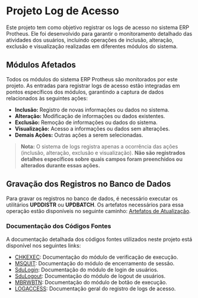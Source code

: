 # Projeto Log de Acesso

Este projeto tem como objetivo registrar os logs de acesso no sistema ERP Protheus. Ele foi desenvolvido para garantir o monitoramento detalhado das atividades dos usuários, incluindo operações de inclusão, alteração, exclusão e visualização realizadas em diferentes módulos do sistema.

## Módulos Afetados

Todos os módulos do sistema ERP Protheus são monitorados por este projeto. As entradas para registrar logs de acesso estão integradas em pontos específicos dos módulos, garantindo a captura de dados relacionados às seguintes ações:

- **Inclusão:** Registro de novas informações ou dados no sistema.
- **Alteração:** Modificação de informações ou dados existentes.
- **Exclusão:** Remoção de informações ou dados do sistema.
- **Visualização:** Acesso a informações ou dados sem alterações.
- **Demais Ações:** Outras ações a serem selecionadas.

> **Nota:** O sistema de logs registra apenas a ocorrência das ações (inclusão, alteração, exclusão e visualização). **Não são registrados detalhes específicos sobre quais campos foram preenchidos ou alterados durante essas ações.**

## Gravação dos Registros no Banco de Dados

Para gravar os registros no banco de dados, é necessário executar os utilitários **UPDDISTR** ou **UPDBATCH**. Os artefatos necessários para essa operação estão disponíveis no seguinte caminho: [Artefatos de Atualização](https://github.com/thalysjuvenal/LOG_DE_ACESSO/tree/main/upd).

### Documentação dos Códigos Fontes

A documentação detalhada dos códigos fontes utilizados neste projeto está disponível nos seguintes links:

- [CHKEXEC](https://github.com/thalysjuvenal/LOG_DE_ACESSO/blob/main/DOCUMENTACAO/CHKEXEC.MD): Documentação do módulo de verificação de execução.
- [MSQUIT](https://github.com/thalysjuvenal/LOG_DE_ACESSO/blob/main/DOCUMENTACAO/MSQUIT.MD): Documentação do módulo de encerramento de sessão.
- [SduLogin](https://github.com/thalysjuvenal/LOG_DE_ACESSO/blob/main/DOCUMENTACAO/SDULOGIN.MD): Documentação do módulo de login de usuários.
- [SduLogout](https://github.com/thalysjuvenal/LOG_DE_ACESSO/blob/main/DOCUMENTACAO/SDULOGOUT.MD): Documentação do módulo de logout de usuários.
- [MBRWBTN](https://github.com/thalysjuvenal/LOG_DE_ACESSO/blob/main/DOCUMENTACAO/MBRWBTN.MD): Documentação do módulo de botão de execução.
- [LOGACCESS](https://github.com/thalysjuvenal/LOG_DE_ACESSO/blob/main/DOCUMENTACAO/LOGACCESS.MD): Documentação geral do registro de logs de acesso.
